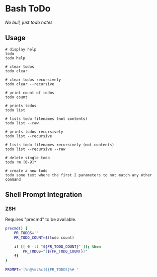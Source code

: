 # Bash ToDo

_No bull, just todo notes_


## Usage

```shell
# display help
todo
todo help

# clear todos
todo clear

# clear todos recursively
todo clear --recursive

# print count of todos
todo count

# prints todos
todo list

# lists todo filenames (not contents)
todo list --raw

# prints todos recursively
todo list --recursive

# lists todo filenames recursively (not contents)
todo list --recursive --raw

# delete single todo
todo rm [0-9]*

# create a new todo
todo some text where the first 2 parameters to not match any other command
```


## Shell Prompt Integration

### ZSH

Requires "precmd" to be available.

```zsh
precmd() {
    PR_TODOS=''
    PR_TODO_COUNT=$(todo count)

    if [[ 0 -lt "${PR_TODO_COUNT}" ]]; then
        PR_TODOS="(${PR_TODO_COUNT})"
    fi
}

PROMPT='[%n@%m:%c]${PR_TODOS}%# '
```
